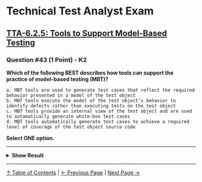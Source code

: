 # Technical Test Analyst Exam

## [TTA-6.2.5: Tools to Support Model-Based Testing](../../6-test-tools-and-automation/6.2-specific-test-tools.md#625-tools-to-support-model-based-testing)

### Question #43 (1 Point) - K2

**Which of the following BEST describes how tools can support the practice of model-based testing (MBT)?**

    a. MBT tools are used to generate test cases that reflect the required behavior presented in a model of the test object
    b. MBT tools execute the model of the test object’s behavior to identify defects rather than executing tests on the test object
    c. MBT tools provide an internal view of the test object and are used to automatically generate white-box test cases
    d. MBT tools automatically generate test cases to achieve a required level of coverage of the test object source code

**Select ONE option.**

---

<details>
<summary><strong>Show Result</strong></summary>

#### Correct Answer: a

    a. Is correct. The required behavior represented in the model (e.g., state model, Petri Net) is typically used to automatically generate many test cases corresponding to the required behavior
    b. Is not correct. MBT tools do execute the model of the test object’s behavior, but they do this to generate test cases which are then executed on the test object to identify defects
    c. Is not correct. MBT tools use a model of required behavior, not an internal view of the test object, to generate test cases
    d. Is not correct. MBT tools generate test cases to achieve a level of coverage of the model of required behavior, rather than of the test object source code (to which they have no access)

</details>

---

[↑ Table of Contents](../../README.md#table-of-contents) | [← Previous Page](question-42.md) | [Next Page →](question-44.md)
